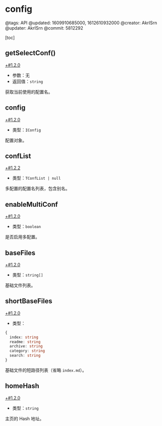 # config

@tags: API
@updated: 1609910685000, 1612610932000
@creator: AkrISrn
@updater: AkrISrn
@commit: 5812292

[toc]

## getSelectConf()

[+#1.2.0](/snippets/latest-version.md)

- 参数：无
- 返回值：`string`

获取当前使用的配置名。

## config

[+#1.2.0](/snippets/latest-version.md)

- 类型：`IConfig`

配置对象。

## confList

[+#1.2.2](/snippets/latest-version.md)

- 类型：`TConfList | null`

多配置的配置名列表，包含别名。

## enableMultiConf

[+#1.2.0](/snippets/latest-version.md)

- 类型：`boolean`

是否启用多配置。

## baseFiles

[+#1.2.0](/snippets/latest-version.md)

- 类型：`string[]`

基础文件列表。

## shortBaseFiles

[+#1.2.0](/snippets/latest-version.md)

- 类型：

```ts
{
  index: string
  readme: string
  archive: string
  category: string
  search: string
}
```

基础文件的短路径列表（省略 `index.md`）。

## homeHash

[+#1.2.0](/snippets/latest-version.md)

- 类型：`string`

主页的 Hash 地址。
